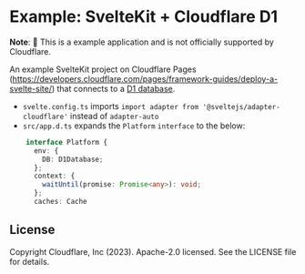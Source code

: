 # Example: SvelteKit + Cloudflare D1

**Note**: 🧪 This is a example application and is not officially supported by Cloudflare.

An example SvelteKit project on Cloudflare Pages (https://developers.cloudflare.com/pages/framework-guides/deploy-a-svelte-site/) that connects to a [D1 database](https://developers.cloudflare.com/d1/).

* `svelte.config.ts` imports `import adapter from '@sveltejs/adapter-cloudflare'` instead of `adapter-auto`
* `src/app.d.ts` expands the `Platform` `interface` to the below:

```ts
    interface Platform {
      env: {
        DB: D1Database;
      };
      context: {
        waitUntil(promise: Promise<any>): void;
      };
      caches: Cache
```

## License

Copyright Cloudflare, Inc (2023). Apache-2.0 licensed. See the LICENSE file for details.

